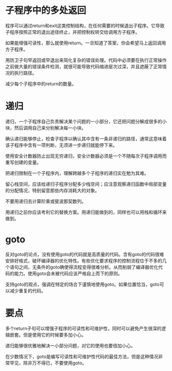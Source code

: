 # 子程序中的多处返回

程序可以通过return和exit这类控制结构，在任何需要的时候退出子程序。它导致子程序按照正常的退出途径终止，并把控制权转交给调用方子程序。

如果能增强可读性，那么就使用return。一旦知道了答案，你会希望马上返回调用方子程序。

用防卫子句早返回或早退出来简化复杂的错误处理。代码中必须要在执行正常操作之前做大量的错误条件检测，就很可能导致代码缩进层次过深，并且遮蔽了正常情况的执行路径。

减少每个子程序中的return的数量。

# 递归

递归，一个子程序自己负责解决某个问题的一小部分，它还把问题分解成很多的小块，然后调用自己来分别解决每一小块。

确认递归能够停止，检查子程序以确认其中含有一条非递归的路径，通常这意味着该子程序中含有一项判断，无须进一步递归就能停下来。

使用安全计数器防止出现无穷递归，安全计数器必须是一个不随每次子程序调用而重写创建的变量。

把递归限制在一个子程序内，理解跨越多个子程序的递归实在勉为其难。

留心栈空间，应该给递归子程序分配多少栈空间；应注意观察递归函数中局部变量的分配情况，特别留意那些内存消耗大的对象。

不要用递归去计算阶乘或斐波那契数列。

用递归之前你应该考利它的替换方案。用递归能做到的，同样也可以用栈和循环来做到。

# goto

反对goto的论点，没有使用goto的代码就是高质量的代码。含有goto的代码很难安排好格式，破坏编译器的优化特性。有些优化要求程序的控制流程位于不多的几个语句之间，无条件的goto确使得流程变得很难分析。从而削弱了编译器优化代码的能力。使用goto会未被代码应该严格自上而下的原则。

支持goto的观点，强调在特定的场合下谨慎地使用goto。如果位置恰当，goto可以减少重复的代码。

# 要点

多个return子句可以增强子程序的可读性和可维护性，同时可以避免产生很深的逻辑嵌套。但是使用它的时候要多加小心。

递归能够很优雅地解决一小部分问题，对它的使用也要倍加小心。

在少数情况下，goto是编写可读性和可维护性代码的最佳方法，但是这种情况非常罕见，除非万不得已，不要使用goto。

